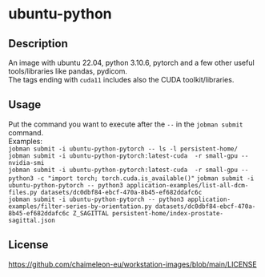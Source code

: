 # ubuntu-python

## Description
An image with ubuntu 22.04, python 3.10.6, pytorch and a few other useful tools/libraries like pandas, pydicom.  
The tags ending with `cuda11` includes also the CUDA toolkit/libraries.

## Usage
Put the command you want to execute after the `--` in the `jobman submit` command.  
Examples:  
  `jobman submit -i ubuntu-python-pytorch -- ls -l persistent-home/`  
  `jobman submit -i ubuntu-python-pytorch:latest-cuda  -r small-gpu -- nvidia-smi`  
  `jobman submit -i ubuntu-python-pytorch:latest-cuda  -r small-gpu -- python3 -c "import torch; torch.cuda.is_available()"`
  `jobman submit -i ubuntu-python-pytorch -- python3 application-examples/list-all-dcm-files.py datasets/dc0dbf84-ebcf-470a-8b45-ef682ddafc6c`  
  `jobman submit -i ubuntu-python-pytorch -- python3 application-examples/filter-series-by-orientation.py datasets/dc0dbf84-ebcf-470a-8b45-ef682ddafc6c Z_SAGITTAL persistent-home/index-prostate-sagittal.json`

## License
https://github.com/chaimeleon-eu/workstation-images/blob/main/LICENSE

